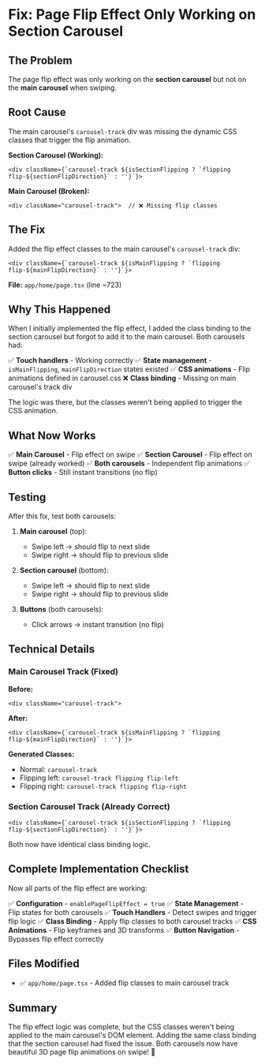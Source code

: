 # Fix: Page Flip Effect Only Working on Section Carousel

## The Problem

The page flip effect was only working on the **section carousel** but not on the **main carousel** when swiping.

## Root Cause

The main carousel's `carousel-track` div was missing the dynamic CSS classes that trigger the flip animation.

**Section Carousel (Working):**
```tsx
<div className={`carousel-track ${isSectionFlipping ? `flipping flip-${sectionFlipDirection}` : ''}`}>
```

**Main Carousel (Broken):**
```tsx
<div className="carousel-track">  // ❌ Missing flip classes
```

## The Fix

Added the flip effect classes to the main carousel's `carousel-track` div:

```tsx
<div className={`carousel-track ${isMainFlipping ? `flipping flip-${mainFlipDirection}` : ''}`}>
```

**File:** `app/home/page.tsx` (line ~723)

## Why This Happened

When I initially implemented the flip effect, I added the class binding to the section carousel but forgot to add it to the main carousel. Both carousels had:

✅ **Touch handlers** - Working correctly
✅ **State management** - `isMainFlipping`, `mainFlipDirection` states existed
✅ **CSS animations** - Flip animations defined in carousel.css
❌ **Class binding** - Missing on main carousel's track div

The logic was there, but the classes weren't being applied to trigger the CSS animation.

## What Now Works

✅ **Main Carousel** - Flip effect on swipe
✅ **Section Carousel** - Flip effect on swipe (already worked)
✅ **Both carousels** - Independent flip animations
✅ **Button clicks** - Still instant transitions (no flip)

## Testing

After this fix, test both carousels:

1. **Main carousel** (top):
   - Swipe left → should flip to next slide
   - Swipe right → should flip to previous slide

2. **Section carousel** (bottom):
   - Swipe left → should flip to next slide
   - Swipe right → should flip to previous slide

3. **Buttons** (both carousels):
   - Click arrows → instant transition (no flip)

## Technical Details

### Main Carousel Track (Fixed)

**Before:**
```tsx
<div className="carousel-track">
```

**After:**
```tsx
<div className={`carousel-track ${isMainFlipping ? `flipping flip-${mainFlipDirection}` : ''}`}>
```

**Generated Classes:**
- Normal: `carousel-track`
- Flipping left: `carousel-track flipping flip-left`
- Flipping right: `carousel-track flipping flip-right`

### Section Carousel Track (Already Correct)

```tsx
<div className={`carousel-track ${isSectionFlipping ? `flipping flip-${sectionFlipDirection}` : ''}`}>
```

Both now have identical class binding logic.

## Complete Implementation Checklist

Now all parts of the flip effect are working:

✅ **Configuration** - `enablePageFlipEffect = true`
✅ **State Management** - Flip states for both carousels
✅ **Touch Handlers** - Detect swipes and trigger flip logic
✅ **Class Binding** - Apply flip classes to both carousel tracks
✅ **CSS Animations** - Flip keyframes and 3D transforms
✅ **Button Navigation** - Bypasses flip effect correctly

## Files Modified

- ✅ `app/home/page.tsx` - Added flip classes to main carousel track

## Summary

The flip effect logic was complete, but the CSS classes weren't being applied to the main carousel's DOM element. Adding the same class binding that the section carousel had fixed the issue. Both carousels now have beautiful 3D page flip animations on swipe! 🎉
